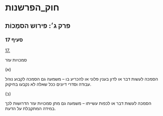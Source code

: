# חוק_הפרשנות

## פרק ג׳: פירוש הסמָכוֹת

### סעיף 17

[17.](https://he.wikisource.org/wiki/חוק_הפרשנות#סעיף_17)

סמכויות עזר

(א)

הסמכה לעשות דבר או לדון בענין פלוני או להכריע בו – משמעה גם הסמכה לקבוע נוהל עבודה וסדרי דיונים ככל שאלה לא נקבעו בחיקוק.

(ב)

הסמכה לעשות דבר או לכפות עשייתו – משמעה גם מתן סמכויות עזר הדרושות לכך במידה המתקבלת על הדעת.
